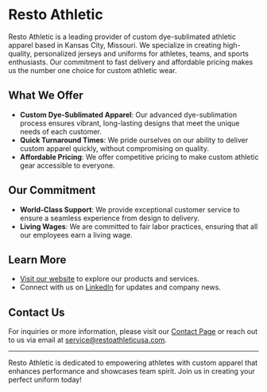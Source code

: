 # Resto Athletic

Resto Athletic is a leading provider of custom dye-sublimated athletic apparel based in Kansas City, Missouri. We specialize in creating high-quality, personalized jerseys and uniforms for athletes, teams, and sports enthusiasts. Our commitment to fast delivery and affordable pricing makes us the number one choice for custom athletic wear.

## What We Offer

-  **Custom Dye-Sublimated Apparel**: Our advanced dye-sublimation process ensures vibrant, long-lasting designs that meet the unique needs of each customer.
-  **Quick Turnaround Times**: We pride ourselves on our ability to deliver custom apparel quickly, without compromising on quality.
-  **Affordable Pricing**: We offer competitive pricing to make custom athletic gear accessible to everyone.

## Our Commitment

-  **World-Class Support**: We provide exceptional customer service to ensure a seamless experience from design to delivery.
-  **Living Wages**: We are committed to fair labor practices, ensuring that all our employees earn a living wage.

## Learn More

-  [Visit our website](https://www.restoathletic.com/) to explore our products and services.
-  Connect with us on [LinkedIn](https://www.linkedin.com/company/resto-athletic) for updates and company news.

## Contact Us

For inquiries or more information, please visit our [Contact Page](https://www.restoathletic.com/contact) or reach out to us via email at service@restoathleticusa.com.

---

Resto Athletic is dedicated to empowering athletes with custom apparel that enhances performance and showcases team spirit. Join us in creating your perfect uniform today!

